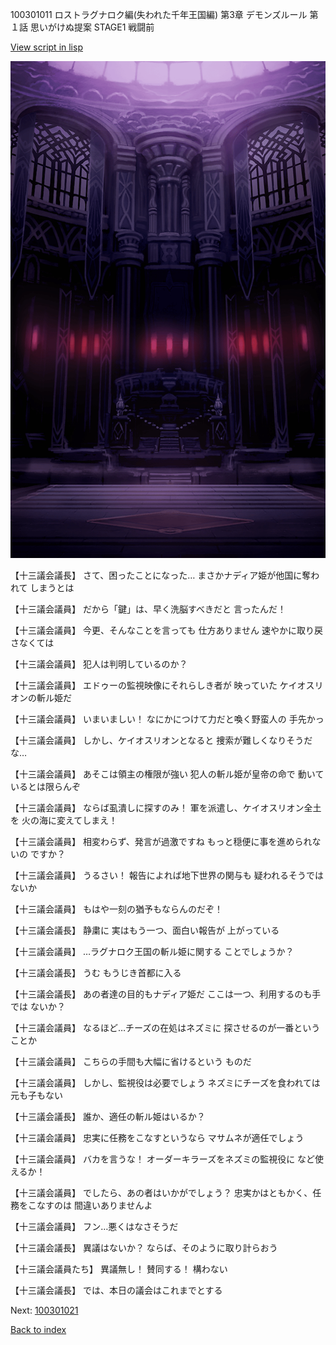 100301011 ロストラグナロク編(失われた千年王国編) 第3章 デモンズルール 第１話 思いがけぬ提案 STAGE1 戦闘前

[View script in lisp](../scripts/100301011.txt)

![201_congress.png](../images/backgrounds/201_congress.png)

【十三議会議長】
さて、困ったことになった…
まさかナディア姫が他国に奪われて
しまうとは

【十三議会議員】
だから「鍵」は、早く洗脳すべきだと
言ったんだ！

【十三議会議員】
今更、そんなことを言っても
仕方ありません
速やかに取り戻さなくては

【十三議会議員】
犯人は判明しているのか？

【十三議会議員】
エドゥーの監視映像にそれらしき者が
映っていた
ケイオスリオンの斬ル姫だ

【十三議会議員】
いまいましい！
なにかにつけて力だと喚く野蛮人の
手先かっ

【十三議会議員】
しかし、ケイオスリオンとなると
捜索が難しくなりそうだな…

【十三議会議員】
あそこは領主の権限が強い
犯人の斬ル姫が皇帝の命で
動いているとは限らんぞ

【十三議会議員】
ならば虱潰しに探すのみ！
軍を派遣し、ケイオスリオン全土を
火の海に変えてしまえ！

【十三議会議員】
相変わらず、発言が過激ですね
もっと穏便に事を進められないの
ですか？

【十三議会議員】
うるさい！
報告によれば地下世界の関与も
疑われるそうではないか

【十三議会議員】
もはや一刻の猶予もならんのだぞ！

【十三議会議長】
静粛に
実はもう一つ、面白い報告が
上がっている

【十三議会議員】
…ラグナロク王国の斬ル姫に関する
ことでしょうか？

【十三議会議長】
うむ
もうじき首都に入る

【十三議会議長】
あの者達の目的もナディア姫だ
ここは一つ、利用するのも手では
ないか？

【十三議会議員】
なるほど…チーズの在処はネズミに
探させるのが一番ということか

【十三議会議員】
こちらの手間も大幅に省けるという
ものだ

【十三議会議員】
しかし、監視役は必要でしょう
ネズミにチーズを食われては
元も子もない

【十三議会議長】
誰か、適任の斬ル姫はいるか？

【十三議会議員】
忠実に任務をこなすというなら
マサムネが適任でしょう

【十三議会議員】
バカを言うな！
オーダーキラーズをネズミの監視役に
など使えるか！

【十三議会議員】
でしたら、あの者はいかがでしょう？
忠実かはともかく、任務をこなすのは
間違いありませんよ

【十三議会議員】
フン…悪くはなさそうだ

【十三議会議長】
異議はないか？
ならば、そのように取り計らおう

【十三議会議員たち】
異議無し！
賛同する！
構わない

【十三議会議長】
では、本日の議会はこれまでとする

Next: [100301021](100301021.md)

[Back to index](index.md)
